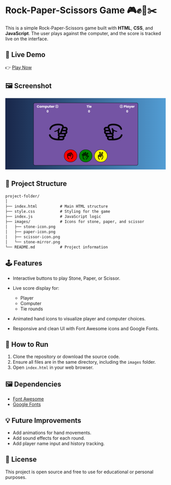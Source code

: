 # Rock-Paper-Scissors Game 🎮✊📄✂️

This is a simple Rock-Paper-Scissors game built with **HTML**, **CSS**, and **JavaScript**. The user plays against the computer, and the score is tracked live on the interface.

## 🔗 Live Demo

👉 [Play Now](https://rockscissorpaperss.netlify.app/)

## 🖼 Screenshot

![Game Screenshot](./images/UI.png)

## 📁 Project Structure

```
project-folder/
│
├── index.html          # Main HTML structure
├── style.css           # Styling for the game
├── index.js            # JavaScript logic
├── images/             # Icons for stone, paper, and scissor
│   ├── stone-icon.png
│   ├── paper-icon.png
│   ├── scissor-icon.png
│   └── stone-mirror.png
└── README.md           # Project information
```

## 🕹 Features

* Interactive buttons to play Stone, Paper, or Scissor.
* Live score display for:

  * Player
  * Computer
  * Tie rounds
* Animated hand icons to visualize player and computer choices.
* Responsive and clean UI with Font Awesome icons and Google Fonts.

## 🔧 How to Run

1. Clone the repository or download the source code.
2. Ensure all files are in the same directory, including the `images` folder.
3. Open `index.html` in your web browser.

## 🖼 Dependencies

* [Font Awesome](https://fontawesome.com/)
* [Google Fonts](https://fonts.google.com/)

## 💡 Future Improvements

* Add animations for hand movements.
* Add sound effects for each round.
* Add player name input and history tracking.

## 📜 License

This project is open source and free to use for educational or personal purposes.


